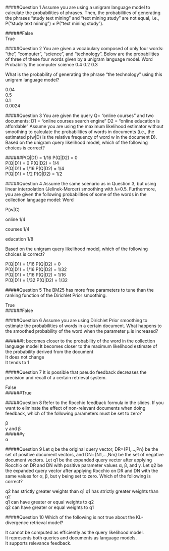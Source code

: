 #####Question 1
Assume you are using a unigram language model to calculate the probabilities of phrases. Then, the probabilities of generating the phrases “study text mining” and “text mining study” are not equal, i.e., P(“study text mining”) ≠ P(“text mining study”).

######False			
True	


#####Question 2
You are given a vocabulary composed of only four words: “the”, “computer”, “science”, and “technology”. Below are the probabilities of three of these four words given by a unigram language model. 
Word	Probability
the    computer science
0.4    0.2      0.3

What is the probability of generating the phrase “the technology” using this unigram language model?

0.04			
0.5			
0.1		
0.0024			


#####Question 3
You are given the query Q= “online courses” and two documents:
D1 = “online courses search engine”
D2 = “online education is affordable”
Assume you are using the maximum likelihood estimator without smoothing to calculate the probabilities of words in documents (i.e., the estimated p(w|D) is the relative frequency of word w in the document D). Based on the unigram query likelihood model, which of the following choices is correct?

######P(Q|D1) = 1/16       P(Q|D2) = 0	
P(Q|D1) = 0            P(Q|D2) = 1/4			
P(Q|D1) = 1/16       P(Q|D2) = 1/4			
P(Q|D1) = 1/2         P(Q|D2) = 1/2			


#####Question 4
Assume the same scenario as in Question 3, but using linear interpolation (Jelinek-Mercer) smoothing with λ=0.5. Furthermore, you are given the following probabilities of some of the words in the collection language model:
Word

P(w|C)

online
1/4

courses
1/4

education
1/8

Based on the unigram query likelihood model, which of the following choices is correct?

P(Q|D1) = 1/16       P(Q|D2) = 0		
P(Q|D1) = 1/16       P(Q|D2) = 1/32			
P(Q|D1) = 1/16       P(Q|D2) = 1/16			
P(Q|D1) = 1/32       P(Q|D2) = 1/32			


#####Question 5
The BM25 has more free parameters to tune than the ranking function of the Dirichlet Prior smoothing.

True			
######False	

#####Question 6
Assume you are using Dirichlet Prior smoothing to estimate the probabilities of words in a certain document. What happens to the smoothed probability of the word when the parameter μ is increased?

######It becomes closer to the probability of the word in the collection language model	
It becomes closer to the maximum likelihood estimate of the probability derived from the document			
It does not change			
It tends to 1			


#####Question 7
It is possible that pseudo feedback decreases the precision and recall of a certain retrieval system.

False			
######True		


#####Question 8
Refer to the Rocchio feedback formula in the slides. If you want to eliminate the effect of non-relevant documents when doing feedback, which of the following parameters must be set to zero?

β			
γ and β			
######γ		
α			


#####Question 9
Let q be the original query vector, DR={P1,...,Pn} be the set of positive document vectors, and DN={N1,...,Nm} be the set of negative document vectors. Let q1 be the expanded query vector after applying Rocchio on DR and DN with positive parameter values α, β, and γ. Let q2 be the expanded query vector after applying Rocchio on DR and DN with the same values for α, β, but γ being set to zero. Which of the following is correct?

q2 has strictly greater weights than q1	
q1 has strictly greater weights than q2			
q1 can have greater or equal weights to q2			
q2 can have greater or equal weights to q1			

#####Question 10
Which of the following is not true about the KL-divergence retrieval model?

It cannot be computed as efficiently as the query likelihood model.			
It represents both queries and documents as language models.		
It supports relevance feedback.

